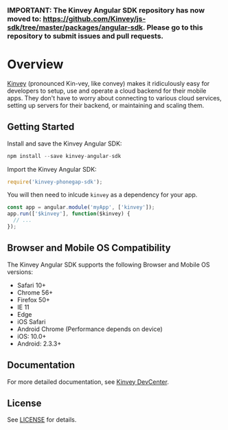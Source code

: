 ### **IMPORTANT: The Kinvey Angular SDK repository has now moved to: https://github.com/Kinvey/js-sdk/tree/master/packages/angular-sdk. Please go to this repository to submit issues and pull requests.**



# Overview

[Kinvey](http://www.kinvey.com) (pronounced Kin-vey, like convey) makes it ridiculously easy for developers to setup, use and operate a cloud backend for their mobile apps. They don't have to worry about connecting to various cloud services, setting up servers for their backend, or maintaining and scaling them.

## Getting Started

Install and save the Kinvey Angular SDK:

```javascript
npm install --save kinvey-angular-sdk
```

Import the Kinvey Angular SDK:

```javascript
require('kinvey-phonegap-sdk');
```

You will then need to inlcude `kinvey` as a dependency for your app.

```javascript
const app = angular.module('myApp', ['kinvey']);
app.run(['$kinvey'], function($kinvey) {
  // ...
});
```

## Browser and Mobile OS Compatibility

The Kinvey Angular SDK supports the following Browser and Mobile OS versions:

- Safari 10+
- Chrome 56+
- Firefox 50+
- IE 11
- Edge
- iOS Safari
- Android Chrome (Performance depends on device)
- iOS: 10.0+
- Android: 2.3.3+

## Documentation

For more detailed documentation, see [Kinvey DevCenter](http://devcenter.kinvey.com/angular).

## License

See [LICENSE](LICENSE) for details.
